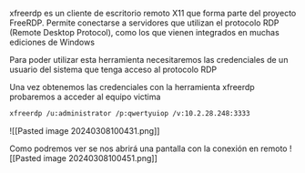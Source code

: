 xfreerdp es un cliente de escritorio remoto X11 que forma parte del proyecto FreeRDP. Permite conectarse a servidores que utilizan el protocolo RDP (Remote Desktop Protocol), como los que vienen integrados en muchas ediciones de Windows

Para poder utilizar esta herramienta necesitaremos las credenciales de un usuario del sistema que tenga acceso al protocolo RDP

Una vez obtenemos las credenciales con la herramienta xfreerdp probaremos a acceder al equipo victima
```Bash
xfreerdp /u:administrator /p:qwertyuiop /v:10.2.28.248:3333
```
![[Pasted image 20240308100431.png]]

Como podremos ver se nos abrirá una pantalla con la conexión en remoto
![[Pasted image 20240308100451.png]]